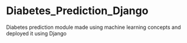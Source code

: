 # Diabetes_Prediction_Django
Diabetes prediction module made using machine learning concepts and deployed it using Django
